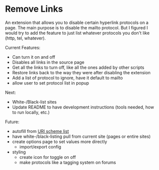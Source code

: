 # Remove Links

An extension that allows you to disable certain hyperlink protocols on a page. The main purpose is to disable the mailto protocol. But I figured I would try to add the feature to just list whatever protocols you don't like (http, tel, whatever).

Current Features:

- Can turn it on and off
- Disables all links in the source page
- Get all the links to turn off, like all the ones added by other scripts
- Restore links back to the way they were after disabling the extension
- Add a list of protocol to ignore, have it default to mailto
- allow user to set protocol list in popup

Next:

- White-/Black-list sites
- Update README to have development instructions (tools needed, how to run locally, etc.)

Future:

- autofill from [URI scheme list](https://www.iana.org/assignments/uri-schemes/uri-schemes.xhtml)
- have white-/black-listing pull from current site (pages or entire sites)
- create options page to set values more directly
  - import/export config
- styling
  - create icon for toggle on off
  - make protocols like a tagging system on forums
